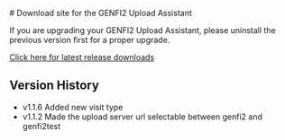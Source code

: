 # Download site for the GENFI2 Upload Assistant

If you are upgrading your GENFI2 Upload Assistant, please uninstall the previous version first for a proper upgrade.

[Click here for latest release downloads](https://cmiclab.cs.ucl.ac.uk/MIRSG/Projects/genfi2-upload-assistant/-/releases)

## Version History

- v1.1.6 Added new visit type
- v1.1.2 Made the upload server url selectable between genfi2 and genfi2test
